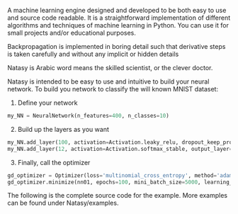 A machine learning engine designed and developed to be both easy to use and source code readable. It is a straightforward implementation of different algorithms and techniques of machine learning in Python. You can use it for small projects and/or educational purposes.

Backpropagation is implemented in boring detail such that derivative steps is taken carefully and without any implicit or hidden 
details

Natasy is Arabic word means the skilled scientist, or the clever doctor.


Natasy is intended to be easy to use and intuitive to build your neural network.
To build you network to classify the will known MNIST dataset:
1. Define your network
```python
my_NN = NeuralNetwork(n_features=400, n_classes=10)
```
2. Build up the layers as you want
```python
my_NN.add_layer(100, activation=Activation.leaky_relu, dropout_keep_prob=1)    
my_NN.add_layer(12, activation=Activation.softmax_stable, output_layer=True)
```
3. Finally, call the optimizer
```python
gd_optimizer = Optimizer(loss='multinomial_cross_entropy', method='adam') # gd-with-momentum gradient-descent rmsprop adam
gd_optimizer.minimize(nn01, epochs=100, mini_batch_size=5000, learning_rate=.1, regularization_parameter=0, dataset=mnist)
```

The following is the complete source code for the example. More examples can be found under Natasy/examples.


